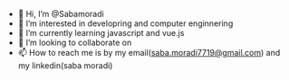 - 👋 Hi, I’m @Sabamoradi
- 👀 I’m interested in developring and computer enginnering
- 🌱 I’m currently learning javascript and vue.js 
- 💞️ I’m looking to collaborate on 
- 📫 How to reach me is by my email(saba.moradi7719@gmail.com) and my linkedin(saba moradi)

<!---
Sabamoradi/Sabamoradi is a ✨ special ✨ repository because its `README.md` (this file) appears on your GitHub profile.
You can click the Preview link to take a look at your changes.
--->
